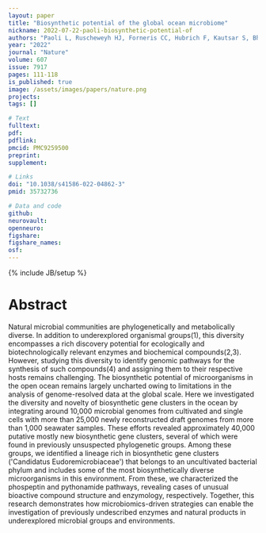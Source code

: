 ```yaml
---
layout: paper
title: "Biosynthetic potential of the global ocean microbiome"
nickname: 2022-07-22-paoli-biosynthetic-potential-of
authors: "Paoli L, Ruscheweyh HJ, Forneris CC, Hubrich F, Kautsar S, Bhushan A, Lotti A, Clayssen Q, Salazar G, Milanese A, Carlstrom CI, Papadopoulou C, Gehrig D, Karasikov M, Mustafa H, Larralde M, Carroll LM, Sanchez P, Zayed AA, Cronin DR, Acinas SG, Bork P, Bowler C, Delmont TO, Gasol JM, Gossert AD, Kahles A, Sullivan MB, Wincker P, Zeller G, Robinson SL, Piel J, Sunagawa S"
year: "2022"
journal: "Nature"
volume: 607
issue: 7917
pages: 111-118
is_published: true
image: /assets/images/papers/nature.png
projects:
tags: []

# Text
fulltext:
pdf:
pdflink:
pmcid: PMC9259500
preprint:
supplement:

# Links
doi: "10.1038/s41586-022-04862-3"
pmid: 35732736

# Data and code
github:
neurovault:
openneuro:
figshare:
figshare_names:
osf:
---
```

{% include JB/setup %}

# Abstract

Natural microbial communities are phylogenetically and metabolically diverse. In addition to underexplored organismal groups(1), this diversity encompasses a rich discovery potential for ecologically and biotechnologically relevant enzymes and biochemical compounds(2,3). However, studying this diversity to identify genomic pathways for the synthesis of such compounds(4) and assigning them to their respective hosts remains challenging. The biosynthetic potential of microorganisms in the open ocean remains largely uncharted owing to limitations in the analysis of genome-resolved data at the global scale. Here we investigated the diversity and novelty of biosynthetic gene clusters in the ocean by integrating around 10,000 microbial genomes from cultivated and single cells with more than 25,000 newly reconstructed draft genomes from more than 1,000 seawater samples. These efforts revealed approximately 40,000 putative mostly new biosynthetic gene clusters, several of which were found in previously unsuspected phylogenetic groups. Among these groups, we identified a lineage rich in biosynthetic gene clusters ('Candidatus Eudoremicrobiaceae') that belongs to an uncultivated bacterial phylum and includes some of the most biosynthetically diverse microorganisms in this environment. From these, we characterized the phospeptin and pythonamide pathways, revealing cases of unusual bioactive compound structure and enzymology, respectively. Together, this research demonstrates how microbiomics-driven strategies can enable the investigation of previously undescribed enzymes and natural products in underexplored microbial groups and environments.

